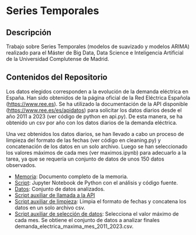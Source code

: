 # Series Temporales

## Descripción
Trabajo sobre Series Temporales (modelos de suavizado y modelos ARIMA) realizado para el Máster de Big Data, Data Science e Inteligencia Artificial de la Universidad Complutense de Madrid.


## Contenidos del Repositorio

Los datos elegidos corresponden a la evolución de la demanda eléctrica en España. Han sido obtenidos de la página oficial de la Red Eléctrica Española (https://www.ree.es). Se ha utilizado la documentación de la API disponible (https://www.ree.es/es/apidatos) para solicitar los datos diarios desde el año 2011 a 2023 (ver código de python en api.py). De esta manera, se ha obtenido un csv por año con los datos diarios de la demanda eléctrica.

Una vez obtenidos los datos diarios, se han llevado a cabo un proceso de limpieza del formato de las fechas (ver código en cleaning.py) y concatenación de los datos en un solo archivo. Luego se han seleccionado los valores máximos de cada mes (ver maximos.ipynb) para adecuarlo a la tarea, ya que se requería un conjunto de datos de unos 150 datos observados.


- [Memoria](Adriana_Acero.pdf): Documento completo de la memoria.
- [Script](main.ipynb): Jupyter Notebook de Python con el análisis y código fuente.
- [Datos](demanda_electrica_maxima_mes_2011_2023.csv): Conjunto de datos analizados.
- [Script auxiliar de llamada a la API](api.py)
- [Script auxiliar de limpieza](cleaning.py): Limpia el formato de fechas y concatena los datos en un solo archivo csv.
- [Script auxiliar de selección de datos](maximos.ipynb): Selecciona el valor máximo de cada mes. Se obtiene el conjunto de datos a analizar finales demanda_electrica_maxima_mes_2011_2023.csv.
